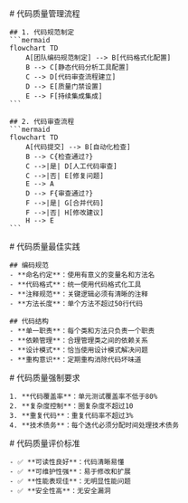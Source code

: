 <execution>
  <process>
    # 代码质量管理流程
    
    ## 1. 代码规范制定
    ```mermaid
    flowchart TD
        A[团队编码规范制定] --> B[代码格式化配置]
        B --> C[静态代码分析工具配置]
        C --> D[代码审查流程建立]
        D --> E[质量门禁设置]
        E --> F[持续集成集成]
    ```
    
    ## 2. 代码审查流程
    ```mermaid
    flowchart TD
        A[代码提交] --> B[自动化检查]
        B --> C{检查通过?}
        C -->|是| D[人工代码审查]
        C -->|否| E[修复问题]
        E --> A
        D --> F{审查通过?}
        F -->|是| G[合并代码]
        F -->|否| H[修改建议]
        H --> E
    ```
  </process>

  <guideline>
    # 代码质量最佳实践
    
    ## 编码规范
    - **命名约定**：使用有意义的变量名和方法名
    - **代码格式**：统一使用代码格式化工具
    - **注释规范**：关键逻辑必须有清晰的注释
    - **方法长度**：单个方法不超过50行代码
    
    ## 代码结构
    - **单一职责**：每个类和方法只负责一个职责
    - **依赖管理**：合理管理类之间的依赖关系
    - **设计模式**：恰当使用设计模式解决问题
    - **重构意识**：定期重构消除代码坏味道
  </guideline>

  <rule>
    # 代码质量强制要求
    
    1. **代码覆盖率**：单元测试覆盖率不低于80%
    2. **复杂度控制**：圈复杂度不超过10
    3. **重复代码**：重复代码率不超过3%
    4. **技术债务**：每个迭代必须分配时间处理技术债务
  </rule>

  <criteria>
    # 代码质量评价标准
    
    - ✅ **可读性良好**：代码清晰易懂
    - ✅ **可维护性强**：易于修改和扩展
    - ✅ **性能表现佳**：无明显性能问题
    - ✅ **安全性高**：无安全漏洞
  </criteria>
</execution> 